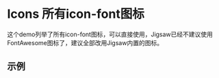 # Icons 所有icon-font图标

这个demo列举了所有icon-font图标，可以直接使用，Jigsaw已经不建议使用FontAwesome图标了，建议全部改用Jigsaw内置的图标。

## 示例

